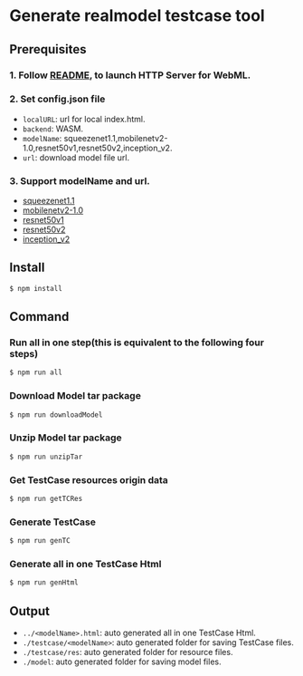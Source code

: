 # Generate realmodel testcase tool 

## Prerequisites

### 1. Follow [README](https://github.com/intel/webml-polyfill/blob/master/README.md), to launch HTTP Server for WebML.

### 2. Set config.json file

* `localURL`: url for local index.html.
* `backend`: WASM.
* `modelName`: squeezenet1.1,mobilenetv2-1.0,resnet50v1,resnet50v2,inception_v2.
* `url`: download model file url.

### 3. Support modelName and url.
* [squeezenet1.1](https://s3.amazonaws.com/onnx-model-zoo/squeezenet/squeezenet1.1/squeezenet1.1.tar.gz)
* [mobilenetv2-1.0](https://s3.amazonaws.com/onnx-model-zoo/mobilenet/mobilenetv2-1.0/mobilenetv2-1.0.tar.gz)
* [resnet50v1](https://s3.amazonaws.com/onnx-model-zoo/resnet/resnet50v1/resnet50v1.tar.gz)
* [resnet50v2](https://s3.amazonaws.com/onnx-model-zoo/resnet/resnet50v2/resnet50v2.tar.gz)
* [inception_v2](https://s3.amazonaws.com/download.onnx/models/opset_9/inception_v2.tar.gz)

## Install
```sh
$ npm install
```

## Command

### Run all in one step(this is equivalent to the following four steps)
```sh
$ npm run all
```

### Download Model tar package
```sh
$ npm run downloadModel
```

### Unzip Model tar package
```sh
$ npm run unzipTar
```

### Get TestCase resources origin data
```sh
$ npm run getTCRes
```

### Generate TestCase
```sh
$ npm run genTC
```

### Generate all in one TestCase Html
```sh
$ npm run genHtml
```


## Output
* `../<modelName>.html`: auto generated all in one TestCase Html.
* `./testcase/<modelName>`: auto generated folder for saving TestCase files.
* `./testcase/res`: auto generated folder for resource files.
* `./model`: auto generated folder for saving model files.
